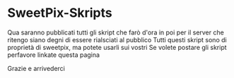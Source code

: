 # SweetPix-Skripts

Qua saranno pubblicati tutti gli skript che farò d'ora in poi per il server che ritengo siano degni di essere rialsciati al pubblico
Tutti questi skript sono di proprietà di sweetpix, ma potete usarli sui vostri
Se volete postare gli skript perfavore linkate questa pagina

Grazie e arrivederci
